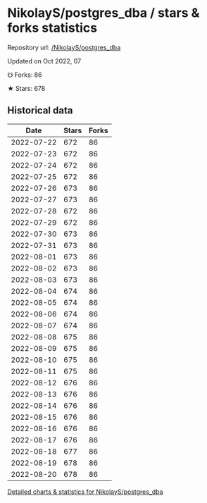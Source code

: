 # NikolayS/postgres_dba / stars & forks statistics

Repository url: [/NikolayS/postgres_dba](https://github.com/NikolayS/postgres_dba)

Updated on Oct 2022, 07

☋ Forks: 86

★ Stars: 678

## Historical data
| Date | Stars | Forks |
|------|-------|-------|
| 2022-07-22 | 672 | 86 | 
| 2022-07-23 | 672 | 86 | 
| 2022-07-24 | 672 | 86 | 
| 2022-07-25 | 672 | 86 | 
| 2022-07-26 | 673 | 86 | 
| 2022-07-27 | 673 | 86 | 
| 2022-07-28 | 672 | 86 | 
| 2022-07-29 | 672 | 86 | 
| 2022-07-30 | 673 | 86 | 
| 2022-07-31 | 673 | 86 | 
| 2022-08-01 | 673 | 86 | 
| 2022-08-02 | 673 | 86 | 
| 2022-08-03 | 673 | 86 | 
| 2022-08-04 | 674 | 86 | 
| 2022-08-05 | 674 | 86 | 
| 2022-08-06 | 674 | 86 | 
| 2022-08-07 | 674 | 86 | 
| 2022-08-08 | 675 | 86 | 
| 2022-08-09 | 675 | 86 | 
| 2022-08-10 | 675 | 86 | 
| 2022-08-11 | 675 | 86 | 
| 2022-08-12 | 676 | 86 | 
| 2022-08-13 | 676 | 86 | 
| 2022-08-14 | 676 | 86 | 
| 2022-08-15 | 676 | 86 | 
| 2022-08-16 | 676 | 86 | 
| 2022-08-17 | 676 | 86 | 
| 2022-08-18 | 677 | 86 | 
| 2022-08-19 | 678 | 86 | 
| 2022-08-20 | 678 | 86 | 


[Detailed charts & statistics for NikolayS/postgres_dba](https://reviewgithub.com/rep/NikolayS/postgres_dba)
